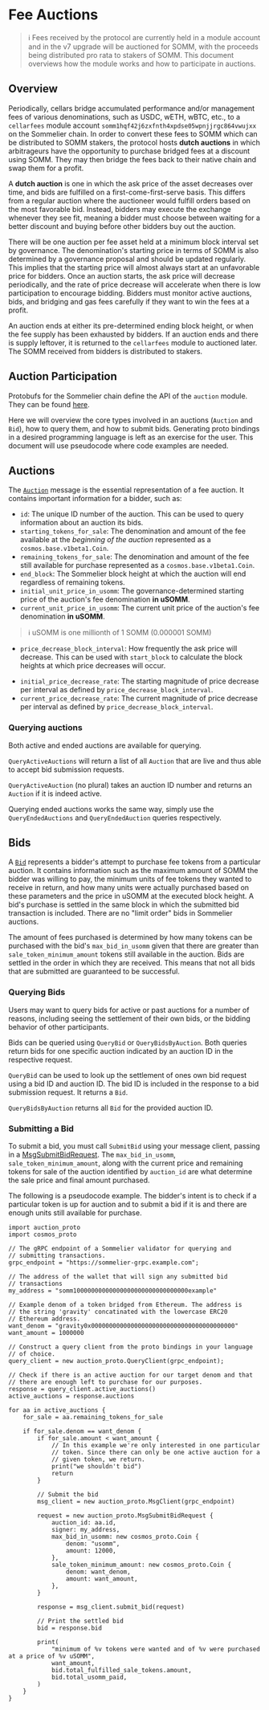 # Fee Auctions

> ℹ️ Fees received by the protocol are currently held in a module account and in the v7 upgrade will be auctioned for SOMM, with the proceeds being distributed pro rata to stakers of SOMM. This document overviews how the module works and how to participate in auctions. 

## Overview

Periodically, cellars bridge accumulated performance and/or management fees of various denominations, such as USDC, wETH, wBTC, etc., to a `cellarfees` module account `somm1hqf42j6zxfnth4xpdse05wpnjjrgc864vwujxx` on the Sommelier chain. In order to convert these fees to SOMM which can be distributed to SOMM stakers, the protocol hosts **dutch auctions** in which arbitrageurs have the opportunity to purchase bridged fees at a discount using SOMM. They may then bridge the fees back to their native chain and swap them for a profit.

A **dutch auction** is one in which the ask price of the asset decreases over time, and bids are fulfilled on a first-come-first-serve basis. This differs from a regular auction where the auctioneer would fulfill orders based on the most favorable bid. Instead, bidders may execute the exchange whenever they see fit, meaning a bidder must choose between waiting for a better discount and buying before other bidders buy out the auction.

There will be one auction per fee asset held at a minimum block interval set by governance. The denomination's starting price in terms of SOMM is also determined by a governance proposal and should be updated regularly. This implies that the starting price will almost always start at an unfavorable price for bidders. Once an auction starts, the ask price will decrease periodically, and the rate of price decrease will accelerate when there is low participation to encourage bidding. Bidders must monitor active auctions, bids, and bridging and gas fees carefully if they want to win the fees at a profit. 

An auction ends at either its pre-determined ending block height, or when the fee supply has been exhausted by bidders. If an auction ends and there is supply leftover, it is returned to the `cellarfees` module to auctioned later. The SOMM received from bidders is distributed to stakers.

## Auction Participation

Protobufs for the Sommelier chain define the API of the `auction` module. They can be found [here](https://github.com/PeggyJV/sommelier/tree/main/proto/auction/v1). 

Here we will overview the core types involved in an auctions (`Auction` and `Bid`), how to query them, and how to submit bids. Generating proto bindings in a desired programming language is left as an exercise for the user. This document will use pseudocode where code examples are needed.

## Auctions

The [`Auction`](https://github.com/PeggyJV/sommelier/blob/bd0a767f599e6665e8a059e5db0ca6492eec07ec/proto/auction/v1/auction.proto#L10-L35) message is the essential representation of a fee auction. It contains important information for a bidder, such as:

- `id`: The unique ID number of the auction. This can be used to query information about an auction its bids.
- `starting_tokens_for_sale`: The denomination and amount of the fee available at the *beginning of the auction* represented as a `cosmos.base.v1beta1.Coin`.
- `remaining_tokens_for_sale`: The denomination and amount of the fee still available for purchase represented as a `cosmos.base.v1beta1.Coin`.
- `end_block`: The Sommelier block height at which the auction will end regardless of remaining tokens.
- `initial_unit_price_in_usomm`: The governance-determined starting price of the auction's fee denomination **in uSOMM**. 
- `current_unit_price_in_usomm`: The current unit price of the auction's fee denomination **in uSOMM**.
 
> ℹ️    uSOMM is one millionth of 1 SOMM (0.000001 SOMM)

* `price_decrease_block_interval`: How frequently the ask price will decrease. This can be used with `start_block` to calculate the block heights at which price decreases will occur. 
- `initial_price_decrease_rate`: The starting magnitude of price decrease per interval as defined by `price_decrease_block_interval`.
- `current_price_decrease_rate`: The current magnitude of price decrease per interval as defined by `price_decrease_block_interval`.

### Querying auctions

Both active and ended auctions are available for querying. 

`QueryActiveAuctions` will return a list of all `Auction` that are live and thus able to accept bid submission requests. 

`QueryActiveAuction` (no plural) takes an auction ID number and returns an `Auction` if it is indeed active.

Querying ended auctions works the same way, simply use the `QueryEndedAuctions` and `QueryEndedAuction` queries respectively.

## Bids

A [`Bid`](https://github.com/PeggyJV/sommelier/blob/bd0a767f599e6665e8a059e5db0ca6492eec07ec/proto/auction/v1/auction.proto#L37-L52)  represents a bidder's attempt to purchase fee tokens from a particular auction. It contains information such as the maximum amount of SOMM the bidder was willing to pay, the minimum units of fee tokens they wanted to receive in return, and how many units were actually purchased based on these parameters and the  price in uSOMM at the executed block height. A bid's purchase is settled in the same block in which the submitted bid transaction is included. There are no "limit order" bids in Sommelier auctions.

The amount of fees purchased is determined by how many tokens can be purchased with the bid's `max_bid_in_usomm` given that there are greater than `sale_token_minimum_amount` tokens still available in the auction. Bids are settled in the order in which they are received. This means that not all bids that are submitted are guaranteed to be successful.  
### Querying Bids

Users may want to query bids for active or past auctions for a number of reasons, including seeing the settlement of their own bids, or the bidding behavior of other participants.

Bids can be queried using `QueryBid` or `QueryBidsByAuction`. Both queries return bids for one specific auction indicated by an auction ID in the respective request.

`QueryBid` can be used to look up the settlement of ones own bid request using a bid ID and auction ID. The bid ID is included in the response to a bid submission request. It returns a `Bid`.

`QueryBidsByAuction` returns all `Bid` for the provided auction ID.

### Submitting a Bid

To submit a bid, you must call `SubmitBid` using your message client, passing in a [MsgSubmitBidRequest](https://github.com/PeggyJV/sommelier/blob/bd0a767f599e6665e8a059e5db0ca6492eec07ec/proto/auction/v1/tx.proto#L15-L20). The `max_bid_in_usomm`, `sale_token_minimum_amount`, along with the current price and remaining tokens for sale of the auction identified by `auction_id` are what determine the sale price and final amount purchased.

The following is a pseudocode example. The bidder's intent is to check if a particular token is up for auction and to submit a bid if it is and there are enough units still available for purchase.

```pseudocode
import auction_proto
import cosmos_proto

// The gRPC endpoint of a Sommelier validator for querying and 
// submitting transactions.
grpc_endpoint = "https://sommelier-grpc.example.com";

// The address of the wallet that will sign any submitted bid
// transactions
my_address = "somm10000000000000000000000000000000example"

// Example denom of a token bridged from Ethereum. The address is
// the string 'gravity' concatinated with the lowercase ERC20 
// Ethereum address.
want_denom = "gravity0x0000000000000000000000000000000000000000"
want_amount = 1000000

// Construct a query client from the proto bindings in your language
// of choice.
query_client = new auction_proto.QueryClient(grpc_endpoint);

// Check if there is an active auction for our target denom and that
// there are enough left to purchase for our purposes.
response = query_client.active_auctions()
active_auctions = response.auctions

for aa in active_auctions {
	for_sale = aa.remaining_tokens_for_sale
		
	if for_sale.denom == want_denom {
        if for_sale.amount < want_amount {
            // In this example we're only interested in one particular
            // token. Since there can only be one active auction for a
            // given token, we return.
            print("we shouldn't bid")
            return
        }

		// Submit the bid
		msg_client = new auction_proto.MsgClient(grpc_endpoint)

		request = new auction_proto.MsgSubmitBidRequest {
			auction_id: aa.id,
			signer: my_address,
			max_bid_in_usomm: new cosmos_proto.Coin {
				denom: "usomm",
				amount: 12000,
			},
			sale_token_minimum_amount: new cosmos_proto.Coin {
				denom: want_denom,
				amount: want_amount,
			},
		}
		
		response = msg_client.submit_bid(request)

        // Print the settled bid
		bid = response.bid
		
		print(
			"minimum of %v tokens were wanted and of %v were purchased at a price of %v uSOMM", 
			want_amount,
			bid.total_fulfilled_sale_tokens.amount,
			bid.total_usomm_paid,
		)
	} 
}
```

